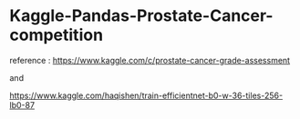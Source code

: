 # Kaggle-Pandas-Prostate-Cancer-competition

reference : https://www.kaggle.com/c/prostate-cancer-grade-assessment

and

https://www.kaggle.com/haqishen/train-efficientnet-b0-w-36-tiles-256-lb0-87
